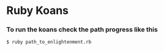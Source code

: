 # Ruby Koans
### To run the koans check the path progress like this
`$ ruby path_to_enlightenment.rb`
